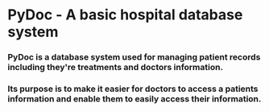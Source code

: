 # PyDoc - A basic hospital database system

### PyDoc is a database system used for managing patient records including they're treatments and doctors information.

### Its purpose is to make it easier for doctors to access a patients information and enable them to easily access their information.

